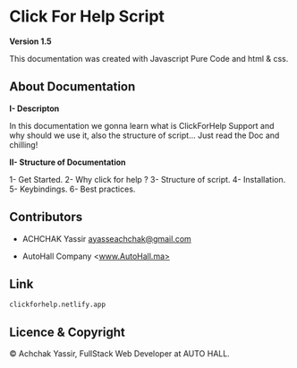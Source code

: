 # Click For Help Script

**Version 1.5**

This documentation was created with Javascript Pure Code and html & css.

## About Documentation

**I- Descripton**

In this documentation we gonna learn what is ClickForHelp Support and why should we use it, also the structure of script...
Just read the Doc and chilling!

**II- Structure of Documentation**

1- Get Started.
2- Why click for help ? 
3- Structure of script.
4- Installation.
5- Keybindings.
6- Best practices.

## Contributors

- ACHCHAK Yassir <ayasseachchak@gmail.com>

- AutoHall Company <www.AutoHall.ma>

## Link

`clickforhelp.netlify.app`

## Licence & Copyright

© Achchak Yassir, FullStack Web Developer at AUTO HALL.

